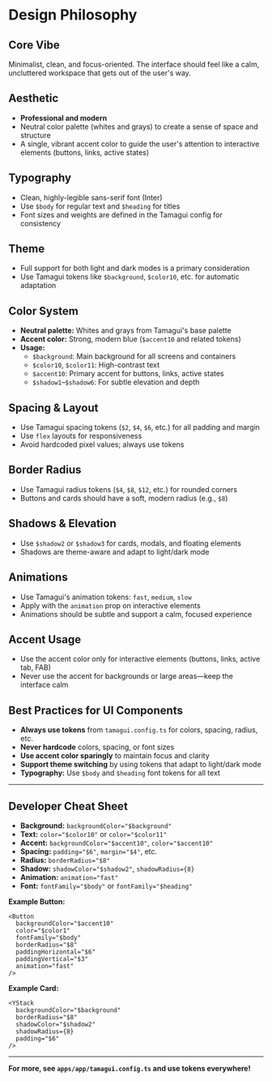# Design Philosophy

## Core Vibe
Minimalist, clean, and focus-oriented. The interface should feel like a calm, uncluttered workspace that gets out of the user's way.

## Aesthetic
- **Professional and modern**
- Neutral color palette (whites and grays) to create a sense of space and structure
- A single, vibrant accent color to guide the user's attention to interactive elements (buttons, links, active states)

## Typography
- Clean, highly-legible sans-serif font (Inter)
- Use `$body` for regular text and `$heading` for titles
- Font sizes and weights are defined in the Tamagui config for consistency

## Theme
- Full support for both light and dark modes is a primary consideration
- Use Tamagui tokens like `$background`, `$color10`, etc. for automatic adaptation

## Color System
- **Neutral palette:** Whites and grays from Tamagui's base palette
- **Accent color:** Strong, modern blue (`$accent10` and related tokens)
- **Usage:**
  - `$background`: Main background for all screens and containers
  - `$color10`, `$color11`: High-contrast text
  - `$accent10`: Primary accent for buttons, links, active states
  - `$shadow1`–`$shadow6`: For subtle elevation and depth

## Spacing & Layout
- Use Tamagui spacing tokens (`$2`, `$4`, `$6`, etc.) for all padding and margin
- Use `flex` layouts for responsiveness
- Avoid hardcoded pixel values; always use tokens

## Border Radius
- Use Tamagui radius tokens (`$4`, `$8`, `$12`, etc.) for rounded corners
- Buttons and cards should have a soft, modern radius (e.g., `$8`)

## Shadows & Elevation
- Use `$shadow2` or `$shadow3` for cards, modals, and floating elements
- Shadows are theme-aware and adapt to light/dark mode

## Animations
- Use Tamagui's animation tokens: `fast`, `medium`, `slow`
- Apply with the `animation` prop on interactive elements
- Animations should be subtle and support a calm, focused experience

## Accent Usage
- Use the accent color only for interactive elements (buttons, links, active tab, FAB)
- Never use the accent for backgrounds or large areas—keep the interface calm

## Best Practices for UI Components
- **Always use tokens** from `tamagui.config.ts` for colors, spacing, radius, etc.
- **Never hardcode** colors, spacing, or font sizes
- **Use accent color sparingly** to maintain focus and clarity
- **Support theme switching** by using tokens that adapt to light/dark mode
- **Typography:** Use `$body` and `$heading` font tokens for all text

---

## Developer Cheat Sheet

- **Background:** `backgroundColor="$background"`
- **Text:** `color="$color10"` or `color="$color11"`
- **Accent:** `backgroundColor="$accent10"`, `color="$accent10"`
- **Spacing:** `padding="$6"`, `margin="$4"`, etc.
- **Radius:** `borderRadius="$8"`
- **Shadow:** `shadowColor="$shadow2"`, `shadowRadius={8}`
- **Animation:** `animation="fast"`
- **Font:** `fontFamily="$body"` or `fontFamily="$heading"`

**Example Button:**
```tsx
<Button
  backgroundColor="$accent10"
  color="$color1"
  fontFamily="$body"
  borderRadius="$8"
  paddingHorizontal="$6"
  paddingVertical="$3"
  animation="fast"
/>
```

**Example Card:**
```tsx
<YStack
  backgroundColor="$background"
  borderRadius="$8"
  shadowColor="$shadow2"
  shadowRadius={8}
  padding="$6"
/>
```

---

**For more, see `apps/app/tamagui.config.ts` and use tokens everywhere!** 